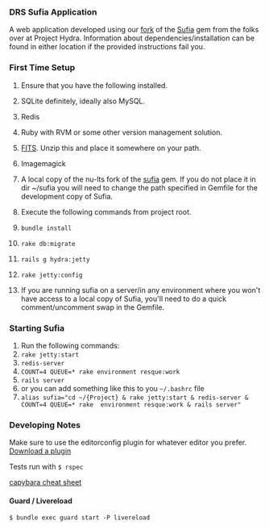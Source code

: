 ### DRS Sufia Application 

A web application developed using our [fork](http://github.com/nu-lts/sufia) of the [Sufia](http://github.com/projecthydra/sufia) gem from the folks over at Project Hydra.  Information about dependencies/installation can be found in either location if the provided instructions fail you.    

### First Time Setup 

1.  Ensure that you have the following installed. 
  1.  SQLite definitely, ideally also MySQL. 
  2.  Redis
  3.  Ruby with RVM or some other version management solution. 
  4.  [FITS](http://code.google.com/p/fits/downloads/list).  Unzip this and place it somewhere on your path.
  5.  Imagemagick
  6.  A local copy of the nu-lts fork of the [sufia](http://github.com/nu-lts/sufia) gem.  If you do not place it in dir ~/sufia you will need to change the path specified in Gemfile for the development copy of Sufia.     

2.  Execute the following commands from project root.
  1.  `bundle install`
  2.  `rake db:migrate`
  3.  `rails g hydra:jetty` 
  4.  `rake jetty:config`

3.  If you are running sufia on a server/in any environment where you won't have access to a local copy of Sufia, you'll need to do a quick comment/uncomment swap in the Gemfile.


### Starting Sufia 

1.  Run the following commands:
  1.  `rake jetty:start`
  2.  `redis-server`
  3.  `COUNT=4 QUEUE=* rake environment resque:work`
  4.  `rails server` 
2. or you can add something like this to you `~/.bashrc` file
  1. `alias sufia="cd ~/{Project} & rake jetty:start & redis-server & COUNT=4 QUEUE=* rake  environment resque:work & rails server"`


### Developing Notes

Make sure to use the editorconfig plugin for whatever editor you prefer. [Download a plugin](http://editorconfig.org/#download)


Tests run with `$ rspec`

[capybara cheat sheet](https://gist.github.com/zhengjia/428105)


#### Guard / Livereload

`$ bundle exec guard start -P livereload`